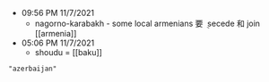 - 09:56 PM 11/7/2021
	- nagorno-karabakh - some local armenians 要 ݈ secede 和 join [[armenia]]
- 05:06 PM 11/7/2021
	- shoudu = [[baku]]

```query 2021-10-08 12:34
"azerbaijan"
```